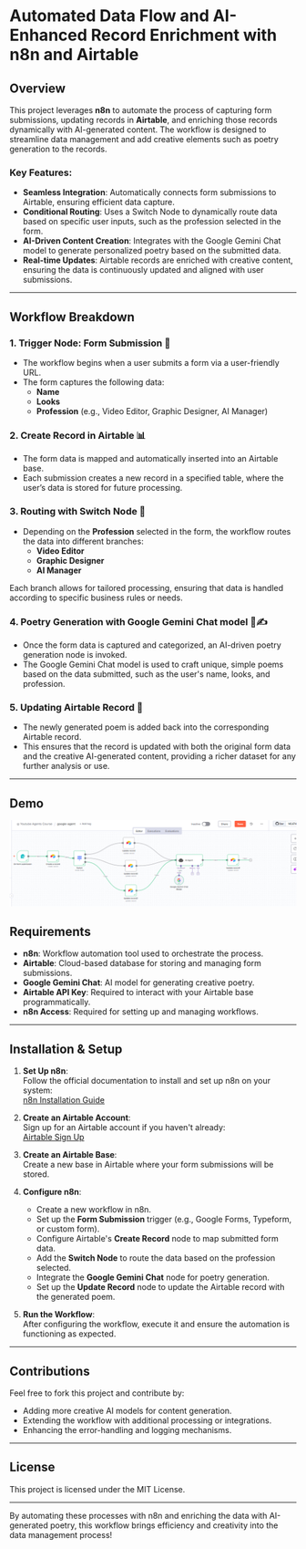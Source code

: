 # Automated Data Flow and AI-Enhanced Record Enrichment with n8n and Airtable

## Overview
This project leverages **n8n** to automate the process of capturing form submissions, updating records in **Airtable**, and enriching those records dynamically with AI-generated content. The workflow is designed to streamline data management and add creative elements such as poetry generation to the records.

### Key Features:
- **Seamless Integration**: Automatically connects form submissions to Airtable, ensuring efficient data capture.
- **Conditional Routing**: Uses a Switch Node to dynamically route data based on specific user inputs, such as the profession selected in the form.
- **AI-Driven Content Creation**: Integrates with the Google Gemini Chat model to generate personalized poetry based on the submitted data.
- **Real-time Updates**: Airtable records are enriched with creative content, ensuring the data is continuously updated and aligned with user submissions.

---

## Workflow Breakdown

### 1. **Trigger Node: Form Submission** 📝
- The workflow begins when a user submits a form via a user-friendly URL.
- The form captures the following data:
  - **Name**
  - **Looks**
  - **Profession** (e.g., Video Editor, Graphic Designer, AI Manager)

### 2. **Create Record in Airtable** 📊
- The form data is mapped and automatically inserted into an Airtable base.
- Each submission creates a new record in a specified table, where the user’s data is stored for future processing.

### 3. **Routing with Switch Node** 🔀
- Depending on the **Profession** selected in the form, the workflow routes the data into different branches:
  - **Video Editor**
  - **Graphic Designer**
  - **AI Manager**
  
Each branch allows for tailored processing, ensuring that data is handled according to specific business rules or needs.

### 4. **Poetry Generation with Google Gemini Chat model** 🤖✍️
- Once the form data is captured and categorized, an AI-driven poetry generation node is invoked.
- The Google Gemini Chat model is used to craft unique, simple poems based on the data submitted, such as the user's name, looks, and profession.

### 5. **Updating Airtable Record** 🔄
- The newly generated poem is added back into the corresponding Airtable record.
- This ensures that the record is updated with both the original form data and the creative AI-generated content, providing a richer dataset for any further analysis or use.

---


## Demo
![Alt text](https://github.com/Sarfrazali-123/Form-Submission-Automation/blob/6f71438fb19953994e837e90b50a89773c1e9b09/Capture-jfdhfjd.PNG)


## Requirements
- **n8n**: Workflow automation tool used to orchestrate the process.
- **Airtable**: Cloud-based database for storing and managing form submissions.
- **Google Gemini Chat**: AI model for generating creative poetry.
- **Airtable API Key**: Required to interact with your Airtable base programmatically.
- **n8n Access**: Required for setting up and managing workflows.

---

## Installation & Setup

1. **Set Up n8n**:  
   Follow the official documentation to install and set up n8n on your system:  
   [n8n Installation Guide](https://n8n.io/docs/getting-started/)

2. **Create an Airtable Account**:  
   Sign up for an Airtable account if you haven't already:  
   [Airtable Sign Up](https://airtable.com/signup)

3. **Create an Airtable Base**:  
   Create a new base in Airtable where your form submissions will be stored.

4. **Configure n8n**:
   - Create a new workflow in n8n.
   - Set up the **Form Submission** trigger (e.g., Google Forms, Typeform, or custom form).
   - Configure Airtable's **Create Record** node to map submitted form data.
   - Add the **Switch Node** to route the data based on the profession selected.
   - Integrate the **Google Gemini Chat** node for poetry generation.
   - Set up the **Update Record** node to update the Airtable record with the generated poem.

5. **Run the Workflow**:  
   After configuring the workflow, execute it and ensure the automation is functioning as expected.

---

## Contributions
Feel free to fork this project and contribute by:
- Adding more creative AI models for content generation.
- Extending the workflow with additional processing or integrations.
- Enhancing the error-handling and logging mechanisms.

---

## License
This project is licensed under the MIT License.

---

By automating these processes with n8n and enriching the data with AI-generated poetry, this workflow brings efficiency and creativity into the data management process!
